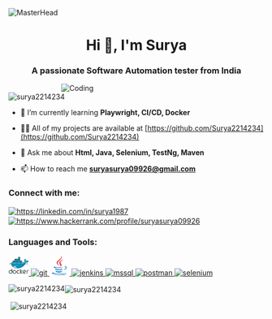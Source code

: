 ![MasterHead](https://img.freepik.com/free-vector/code-testing-cartoon-banner-functional-test-methodology-programming-search-errors-bugs-website-platform-development-dashboard-usability-optimization-computer-pc-vector-illustration_107791-3766.jpg?w=1800&t=st=1717400048~exp=1717400648~hmac=76ef5b6624eb2a916eb5363276026f5f55babb68f3b522854447090951ef5528)
<h1 align="center">Hi 👋, I'm Surya </h1>
<h3 align="center">A passionate Software Automation tester from India</h3>
<img align="right" alt="Coding" Width="400" src="https://cdn.dribbble.com/users/1162077/screenshots/3848914/programmer.gif">

<p align="left"> <img src="https://komarev.com/ghpvc/?username=surya2214234&label=Profile%20views&color=0e75b6&style=flat" alt="surya2214234" /> </p>

- 🌱 I’m currently learning **Playwright, CI/CD, Docker**
  
- 👨‍💻 All of my projects are available at [https://github.com/Surya2214234](https://github.com/Surya2214234)

- 💬 Ask me about **Html, Java, Selenium, TestNg, Maven**

- 📫 How to reach me **suryasurya09926@gmail.com**

<h3 align="left">Connect with me:</h3>
<p align="left">
<a href="https://linkedin.com/in/surya1987" target="blank"><img align="center" src="https://raw.githubusercontent.com/rahuldkjain/github-profile-readme-generator/master/src/images/icons/Social/linked-in-alt.svg" alt="https://linkedin.com/in/surya1987" height="30" width="40" /></a>
<a href="https:https://www.hackerrank.com/profile/suryasurya09926" target="blank"><img align="center" src="https://raw.githubusercontent.com/rahuldkjain/github-profile-readme-generator/master/src/images/icons/Social/hackerrank.svg" alt="https://www.hackerrank.com/profile/suryasurya09926" height="30" width="40" /></a>
</p>

<h3 align="left">Languages and Tools:</h3>


<p align="left"> <a href="https://www.docker.com/" target="_blank" rel="noreferrer"> <img src="https://raw.githubusercontent.com/devicons/devicon/master/icons/docker/docker-original-wordmark.svg" alt="docker" width="40" height="40"/> </a> 
<a href="https://git-scm.com/" target="_blank" rel="noreferrer"> <img src="https://www.vectorlogo.zone/logos/git-scm/git-scm-icon.svg" alt="git" width="40" height="40"/> </a> 
<a href="https://www.java.com" target="_blank" rel="noreferrer"> <img src="https://raw.githubusercontent.com/devicons/devicon/master/icons/java/java-original.svg" alt="java" width="40" height="40"/> </a> 
<a href="https://www.jenkins.io" target="_blank" rel="noreferrer"> <img src="https://www.vectorlogo.zone/logos/jenkins/jenkins-icon.svg" alt="jenkins" width="40" height="40"/> </a>
<a href="https://www.microsoft.com/en-us/sql-server" target="_blank" rel="noreferrer"> <img src="https://www.svgrepo.com/show/303229/microsoft-sql-server-logo.svg" alt="mssql" width="40" height="40"/> </a>
<a href="https://postman.com" target="_blank" rel="noreferrer"> <img src="https://www.vectorlogo.zone/logos/getpostman/getpostman-icon.svg" alt="postman" width="40" height="40"/> </a> 
<a href="https://www.selenium.dev" target="_blank" rel="noreferrer"> <img src="https://raw.githubusercontent.com/detain/svg-logos/780f25886640cef088af994181646db2f6b1a3f8/svg/selenium-logo.svg" alt="selenium" width="40" height="40"/> </a> </p>

<p><img align="left" src="https://github-readme-stats.vercel.app/api/top-langs?username=surya2214234&show_icons=true&locale=en&layout=compact" alt="surya2214234" /></p>

<p><img align="center" height="140" src="https://github-readme-streak-stats.herokuapp.com/?user=surya2214234&" alt="surya2214234" /></p>

<p>&nbsp;<img align="center" height="200" width="700" src="https://github-readme-stats.vercel.app/api?username=surya2214234&show_icons=true&locale=en" alt="surya2214234" /></p>
